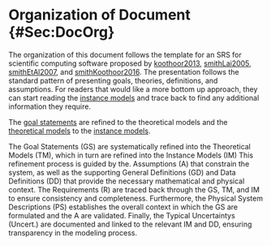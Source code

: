 # Organization of Document {#Sec:DocOrg}

The organization of this document follows the template for an SRS for scientific computing software proposed by [koothoor2013](./SecReferences.md#koothoor2013), [smithLai2005](./SecReferences.md#smithLai2005), [smithEtAl2007](./SecReferences.md#smithEtAl2007), and [smithKoothoor2016](./SecReferences.md#smithKoothoor2016). The presentation follows the standard pattern of presenting goals, theories, definitions, and assumptions. For readers that would like a more bottom up approach, they can start reading the [instance models](./SecIMs.md#Sec:IMs) and trace back to find any additional information they require.

The [goal statements](./SecGoalStmt.md#Sec:GoalStmt) are refined to the theoretical models and the [theoretical models](./SecTMs.md#Sec:TMs) to the [instance models](./SecIMs.md#Sec:IMs).

The Goal Statements (GS) are systematically refined into the Theoretical Models (TM), which in turn are refined into the Instance Models (IM) This refinement process is guided by the. Assumptions (A) that constrain the system, as well as the supporting General Definitions (GD) and Data Definitions (DD) that provide the necessary mathematical and physical context. The Requirements (R) are traced back through the GS, TM, and IM to ensure consistency and completeness. Furthermore, the Physical System Descriptions (PS) establishes the overall context in which the GS are formulated and the A are validated. Finally, the Typical Uncertaintys (Uncert.) are documented and linked to the relevant IM and DD, ensuring transparency in the modeling process.
